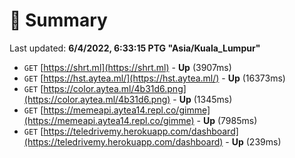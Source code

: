 # 📖 Summary
Last updated: **6/4/2022, 6:33:15 PTG "Asia/Kuala_Lumpur"**

- `GET` [https://shrt.ml](https://shrt.ml) - **Up** (3907ms)
- `GET` [https://hst.aytea.ml/](https://hst.aytea.ml/) - **Up** (16373ms)
- `GET` [https://color.aytea.ml/4b31d6.png](https://color.aytea.ml/4b31d6.png) - **Up** (1345ms)
- `GET` [https://memeapi.aytea14.repl.co/gimme](https://memeapi.aytea14.repl.co/gimme) - **Up** (7985ms)
- `GET` [https://teledrivemy.herokuapp.com/dashboard](https://teledrivemy.herokuapp.com/dashboard) - **Up** (239ms)
